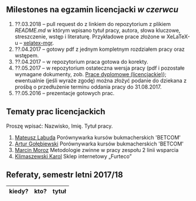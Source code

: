 ##  Milestones na egzamin licencjacki *w czerwcu*

1. ??.03.2018 – pull request do z linkiem do repozytorium z plikiem
  _README.md_ w którym wpisano tytuł pracy, autora, słowa kluczowe,
  streszczenie, wstęp i literaturę.
  Przykładowe prace złożone w XeLaTeX-u – [xelatex-mgr](https://github.com/wbzyl/xelatex-mgr).
1. ??.04.2017 – gotowy pdf z jednym kompletnym rozdziałem pracy oraz wstępem.
1. ??.04.2017 – w repozytorium praca gotowa do korekty.
1. ??.05.2017 – w repozytorium ostateczna wersja pracy (pdf i pozostałe wymagane
   dokumenty, zob. [Prace dyplomowe (licencjackie)](https://inf.ug.edu.pl/prace-dyplomowe-licencjackie));
   ewentualnie (jeśli wyraże zgodę) można złożyć podanie do dziekana z prośbą
   o przedłużenie terminu oddania pracy do 31.08.2017.
1. ??.05.2016 – prezentacje gotowych prac.


## Tematy prac licencjackich

Proszę wpisać: Nazwisko, Imię. Tytuł pracy.

1. [Mateusz Labuda](https://github.com/mlabuda2/licencjat) Porównywarka kursów bukmacherskich 'BETCOM'
1. [Artur Gołębiewski](https://github.com/mlabuda2/licencjat) Porównywarka kursów bukmacherskich 'BETCOM'
1. [Marcin Moroz](https://github.com/mo-net/licencjacka) Metodologie zwinne w pracy zespołu 2 linii wsparcia
1. [Klimaszewski Karol](https://github.com/KKlimaszewski1/licencjat) Sklep internetowy „Furteco”


## Referaty, semestr letni 2017/18

| kiedy?     | kto?            | tytuł |
| :--------- | :-------------- | :---- |
